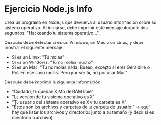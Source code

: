 # Ejercicio Node.js Info

Crea un programa en Node.js que devuelva al usuario información sobre su sistema operativo. Al iniciarse, debe imprimir este mensaje durante dos segundos: "Hackeando tu sistema operativo...".

Después debe detectar si es un Windows, un Mac o un Linux, y debe mostrar el siguiente mensaje:

- Si es un Linux: "Tú molas"
- Si es un Windows: "Tú no molas mucho"
- Si es un Mac: "Tú no molas nada. Bueno, excepto si eres Geraldine o Pol. En ese caso molas. Pero por ser tú, no por usar Mac"

Después debe imprimir la siguiente información:

- "Cuidado, te quedan X Mb de RAM libre"
- "La versión de tu sistema operativo es X"
- "Tu usuario del sistema operativo es X y tu carpeta es X"
- "Éstos son los archivos y carpetas de tu carpeta de usuario:" -> aquí hay que listar los archivos y directorios junto a su tamaño (y decir si es directorio o archivo)

